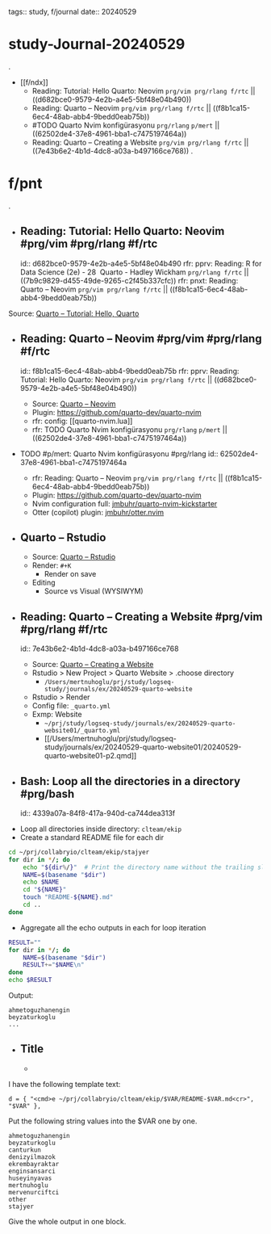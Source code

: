 tags:: study, f/journal
date:: 20240529

# study-Journal-20240529
.
- [[f/ndx]]
  - Reading: Tutorial: Hello Quarto: Neovim `prg/vim prg/rlang f/rtc` || ((d682bce0-9579-4e2b-a4e5-5bf48e04b490))
  - Reading: Quarto – Neovim `prg/vim prg/rlang f/rtc` || ((f8b1ca15-6ec4-48ab-abb4-9bedd0eab75b))
  - #TODO Quarto Nvim konfigürasyonu `prg/rlang` `p/mert` || ((62502de4-37e8-4961-bba1-c7475197464a))
  - Reading: Quarto – Creating a Website `prg/vim prg/rlang f/rtc` || ((7e43b6e2-4b1d-4dc8-a03a-b497166ce768))
.
# f/pnt
.
- ## Reading: Tutorial: Hello Quarto: Neovim #prg/vim #prg/rlang #f/rtc
  id:: d682bce0-9579-4e2b-a4e5-5bf48e04b490
	rfr: pprv: Reading: R for Data Science (2e) - 28  Quarto - Hadley Wickham `prg/rlang f/rtc` || ((7b9c9829-d455-49de-9265-c2f45b337cfc))
	rfr: pnxt: Reading: Quarto – Neovim `prg/vim prg/rlang f/rtc` || ((f8b1ca15-6ec4-48ab-abb4-9bedd0eab75b))

Source: [Quarto – Tutorial: Hello, Quarto](https://quarto.org/docs/get-started/hello/neovim.html#render-and-preview)


- ## Reading: Quarto – Neovim #prg/vim #prg/rlang #f/rtc
  id:: f8b1ca15-6ec4-48ab-abb4-9bedd0eab75b
	rfr: pprv: Reading: Tutorial: Hello Quarto: Neovim `prg/vim prg/rlang f/rtc` || ((d682bce0-9579-4e2b-a4e5-5bf48e04b490))
	- Source: [Quarto – Neovim](https://quarto.org/docs/tools/neovim.html)
	- Plugin: https://github.com/quarto-dev/quarto-nvim
	- rfr: config: [[quarto-nvim.lua]]
	- rfr: TODO Quarto Nvim konfigürasyonu `prg/rlang` `p/mert` || ((62502de4-37e8-4961-bba1-c7475197464a))

- TODO #p/mert: Quarto Nvim konfigürasyonu #prg/rlang
  id:: 62502de4-37e8-4961-bba1-c7475197464a
	- rfr: Reading: Quarto – Neovim `prg/vim prg/rlang f/rtc` || ((f8b1ca15-6ec4-48ab-abb4-9bedd0eab75b))
	- Plugin: https://github.com/quarto-dev/quarto-nvim
	- Nvim configuration full: [jmbuhr/quarto-nvim-kickstarter](https://github.com/jmbuhr/quarto-nvim-kickstarter/tree/main)
	- Otter (copilot) plugin: [jmbuhr/otter.nvim](https://github.com/jmbuhr/otter.nvim)

- ## Quarto – Rstudio
	- Source: [Quarto – Rstudio](https://quarto.org/docs/get-started/hello/rstudio.html) 
	- Render: `#+K`
		- Render on save
	- Editing
		- Source vs Visual (WYSIWYM)

- ## Reading: Quarto – Creating a Website #prg/vim #prg/rlang #f/rtc
  id:: 7e43b6e2-4b1d-4dc8-a03a-b497166ce768
	- Source: [Quarto – Creating a Website](https://quarto.org/docs/websites/)
	- Rstudio > New Project > Quarto Website > .choose directory
		- `/Users/mertnuhoglu/prj/study/logseq-study/journals/ex/20240529-quarto-website`
	- Rstudio > Render
	- Config file: `_quarto.yml`
	- Exmp: Website
		- `~/prj/study/logseq-study/journals/ex/20240529-quarto-website01/_quarto.yml`
		- [[/Users/mertnuhoglu/prj/study/logseq-study/journals/ex/20240529-quarto-website01/20240529-quarto-website01-p2.qmd]]

- ## Bash: Loop all the directories in a directory  #prg/bash
  id:: 4339a07a-84f8-417a-940d-ca744dea313f

* Loop all directories inside directory: `clteam/ekip`
* Create a standard README file for each dir

```sh
cd ~/prj/collabryio/clteam/ekip/stajyer
for dir in */; do
	echo "${dir%/}"  # Print the directory name without the trailing slash
	NAME=$(basename "$dir")  
	echo $NAME
	cd "${NAME}"
	touch "README-${NAME}.md"
	cd ..
done
```

* Aggregate all the echo outputs in each for loop iteration

```sh
RESULT=""
for dir in */; do
	NAME=$(basename "$dir")  
	RESULT+="$NAME\n"
done
echo $RESULT
```

Output:

```
ahmetoguzhanengin
beyzaturkoglu
...
```

- ## Title
	- 
I have the following template text: 

```
d = { "<cmd>e ~/prj/collabryio/clteam/ekip/$VAR/README-$VAR.md<cr>", "$VAR" },
```

Put the following string values into the $VAR one by one. 

```
ahmetoguzhanengin
beyzaturkoglu
canturkun
denizyilmazok
ekrembayraktar
enginsansarci
huseyinyavas
mertnuhoglu
mervenurciftci
other
stajyer
```

Give the whole output in one block.
